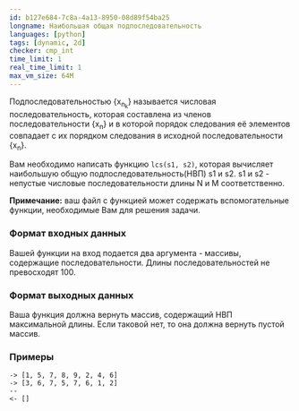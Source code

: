```yaml
---
id: b127e684-7c8a-4a13-8950-08d89f54ba25
longname: Наибольшая общая подпоследовательность
languages: [python]
tags: [dynamic, 2d]
checker: cmp_int
time_limit: 1
real_time_limit: 1
max_vm_size: 64M
---
```



Подпоследовательностью {x<sub>n<sub>k</sub></sub>} называется числовая последовательность, которая составлена из членов последовательности {x<sub>n</sub>} и в которой порядок следования её элементов совпадает с их порядком следования в исходной последовательности {x<sub>n</sub>}.

Вам необходимо написать функцию `lcs(s1, s2)`, которая вычисляет наибольшую общую подпоследовательность(НВП) s1 и s2. s1 и s2 - непустые числовые последовательности длины N и M соответственно.

**Примечание:** ваш файл с функцией может содержать вспомогательные функции, необходимые Вам для решения задачи.

### Формат входных данных

Вашей функции на вход подается два аргумента - массивы, содержащие последовательности. Длины последовательностей не превосходят 100.

### Формат выходных данных

Ваша функция должна вернуть массив, содержащий НВП максимальной длины. Если таковой нет, то она должна вернуть пустой массив.

### Примеры

```
-> [1, 5, 7, 8, 9, 2, 4, 6]
-> [3, 6, 7, 5, 7, 6, 1, 2]
--
<- []
```
